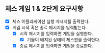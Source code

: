 
## 체스 게임 1 & 2단계 요구사항

- [x] 체스 어플리케이션 실행 메시지를 출력한다.
- [x] 게임 시작 혹은 종료 메시지를 입력받는다.
    - [x] 시작 메시지를 입력하면 게임을 실행한다.
        - [x] 기물이 배치된 상태의 체스판을 출력한다.
    - [x] 종료 메시지를 입력하면 게임을 종료한다.
